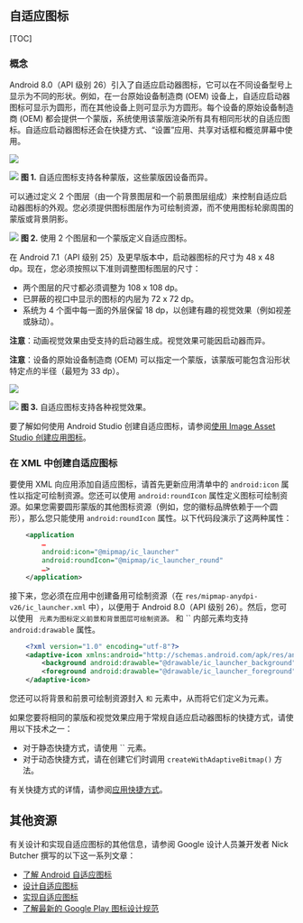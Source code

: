 ## 自适应图标

[TOC]

### 概念

Android 8.0（API 级别 26）引入了自适应启动器图标，它可以在不同设备型号上显示为不同的形状。例如，在一台原始设备制造商 (OEM) 设备上，自适应启动器图标可显示为圆形，而在其他设备上则可显示为方圆形。每个设备的原始设备制造商 (OEM) 都会提供一个蒙版，系统使用该蒙版渲染所有具有相同形状的自适应图标。自适应启动器图标还会在快捷方式、“设置”应用、共享对话框和概览屏幕中使用。

![](https://developer.android.com/guide/practices/ui_guidelines/images/NB_Icon_Mask_Shapes_Ext_01.gif)

![](https://developer.android.com/guide/practices/ui_guidelines/images/NB_Icon_Mask_Shapes_Ext_02.gif)
**图 1.** 自适应图标支持各种蒙版，这些蒙版因设备而异。

可以通过定义 2 个图层（由一个背景图层和一个前景图层组成）来控制自适应启动器图标的外观。您必须提供图标图层作为可绘制资源，而不使用图标轮廓周围的蒙版或背景阴影。

![](https://developer.android.com/guide/practices/ui_guidelines/images/NB_Icon_Layers_3D_03_ext.gif)
**图 2.** 使用 2 个图层和一个蒙版定义自适应图标。


在 Android 7.1（API 级别 25）及更早版本中，启动器图标的尺寸为 48 x 48 dp。现在，您必须按照以下准则调整图标图层的尺寸：

- 两个图层的尺寸都必须调整为 108 x 108 dp。
- 已屏蔽的视口中显示的图标的内层为 72 x 72 dp。
- 系统为 4 个面中每一面的外层保留 18 dp，以创建有趣的视觉效果（例如视差或脉动）。

**注意**：动画视觉效果由受支持的启动器生成。视觉效果可能因启动器而异。

**注意**：设备的原始设备制造商 (OEM) 可以指定一个蒙版，该蒙版可能包含沿形状特定点的半径（最短为 33 dp）。

![](https://developer.android.com/guide/practices/ui_guidelines/images/Single_Icon_Parallax_Demo_01_2x_ext.gif)

![](https://developer.android.com/guide/practices/ui_guidelines/images/Single_Icon_Pickup_Drop_01_2x_ext.gif)
**图 3.** 自适应图标支持各种视觉效果。

要了解如何使用 Android Studio 创建自适应图标，请参阅[使用 Image Asset Studio 创建应用图标](https://developer.android.com/studio/write/image-asset-studio#create-adaptive)。

### 在 XML 中创建自适应图标

要使用 XML 向应用添加自适应图标，请首先更新应用清单中的 `android:icon` 属性以指定可绘制资源。您还可以使用 `android:roundIcon` 属性定义图标可绘制资源。如果您需要圆形蒙版的其他图标资源（例如，您的徽标品牌依赖于一个圆形），那么您只能使用 `android:roundIcon` 属性。以下代码段演示了这两种属性：

```xml
    <application
        …
        android:icon="@mipmap/ic_launcher"
        android:roundIcon="@mipmap/ic_launcher_round"
        …>
    </application>
```

接下来，您必须在应用中创建备用可绘制资源（在 `res/mipmap-anydpi-v26/ic_launcher.xml` 中），以便用于 Android 8.0（API 级别 26）。然后，您可以使用 `` 元素为图标定义前景和背景图层可绘制资源。`` 和 `` 内部元素均支持 `android:drawable` 属性。

```xml
    <?xml version="1.0" encoding="utf-8"?>
    <adaptive-icon xmlns:android="http://schemas.android.com/apk/res/android">
        <background android:drawable="@drawable/ic_launcher_background" />
        <foreground android:drawable="@drawable/ic_launcher_foreground" />
    </adaptive-icon>
```

您还可以将背景和前景可绘制资源封入 `` 和 `` 元素中，从而将它们定义为元素。

如果您要将相同的蒙版和视觉效果应用于常规自适应启动器图标的快捷方式，请使用以下技术之一：

- 对于静态快捷方式，请使用 `` 元素。
- 对于动态快捷方式，请在创建它们时调用 `createWithAdaptiveBitmap()` 方法。

有关快捷方式的详情，请参阅[应用快捷方式](https://developer.android.com/guide/topics/ui/shortcuts)。

## 其他资源

有关设计和实现自适应图标的其他信息，请参阅 Google 设计人员兼开发者 Nick Butcher 撰写的以下这一系列文章：

- [了解 Android 自适应图标](https://medium.com/google-design/understanding-android-adaptive-icons-cee8a9de93e2)
- [设计自适应图标](https://medium.com/google-design/designing-adaptive-icons-515af294c783)
- [实现自适应图标](https://medium.com/google-developers/implementing-adaptive-icons-1e4d1795470e)
- [了解最新的 Google Play 图标设计规范](https://developer.android.com/google-play/resources/icon-design-specifications)